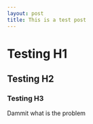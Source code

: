 ```yaml
---
layout: post
title: This is a test post 
---
```


# Testing H1  

## Testing H2  

### Testing H3

Dammit what is the problem
